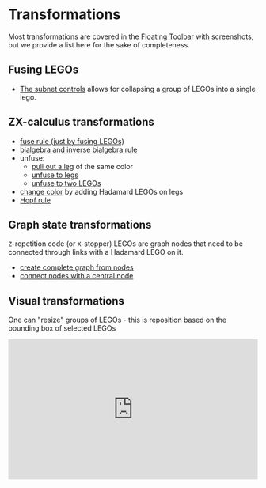 # Transformations

Most transformations are covered in the
[Floating Toolbar](./ui-controls.md#floating-toolbar) with screenshots, but we
provide a list here for the sake of completeness.

## Fusing LEGOs

-   [The subnet controls](./ui-controls.md#subnet-controls) allows for
    collapsing a group of LEGOs into a single lego.

## ZX-calculus transformations

-   [fuse rule (just by fusing LEGOs)](#fusing-legos)
-   [bialgebra and inverse bialgebra rule](./ui-controls.md#bialgebra-and-inverse-bialgebra)
-   unfuse:
    -   [pull out a leg](./ui-controls.md#pull-out-a-leg-of-the-same-color) of
        the same color
    -   [unfuse to legs](./ui-controls.md#unfuse-to-legs)
    -   [unfuse to two LEGOs](./ui-controls.md#unfuse-to-2-legos)
-   [change color](./ui-controls.md#change-color) by adding Hadamard LEGOs on
    legs
-   [Hopf rule](./ui-controls.md#hopf-rule)

## Graph state transformations

`Z`-repetition code (or `X`-stopper) LEGOs are graph nodes that need to be
connected through links with a Hadamard LEGO on it.

-   [create complete graph from nodes](./ui-controls.md#complete-graph-through-hadamards)
-   [connect nodes with a central node](./ui-controls.md#connect-via-central-lego)

## Visual transformations

One can "resize" groups of LEGOs - this is reposition based on the bounding box
of selected LEGOs

<div style="padding:56.25% 0 0 0;position:relative;"><iframe src="https://player.vimeo.com/video/1107541938?badge=0&autopause=0&player_id=0&app_id=58479&autoplay=1&muted=1&loop=1&unmute_button=0&byline=0&portrait=0" frameborder="0" allow="autoplay; fullscreen; picture-in-picture; clipboard-write; encrypted-media; web-share" referrerpolicy="strict-origin-when-cross-origin" style="position:absolute;top:0;left:0;width:100%;height:100%;" title="highlight dangling legs of tensor network"></iframe></div><script src="https://player.vimeo.com/api/player.js"></script>
